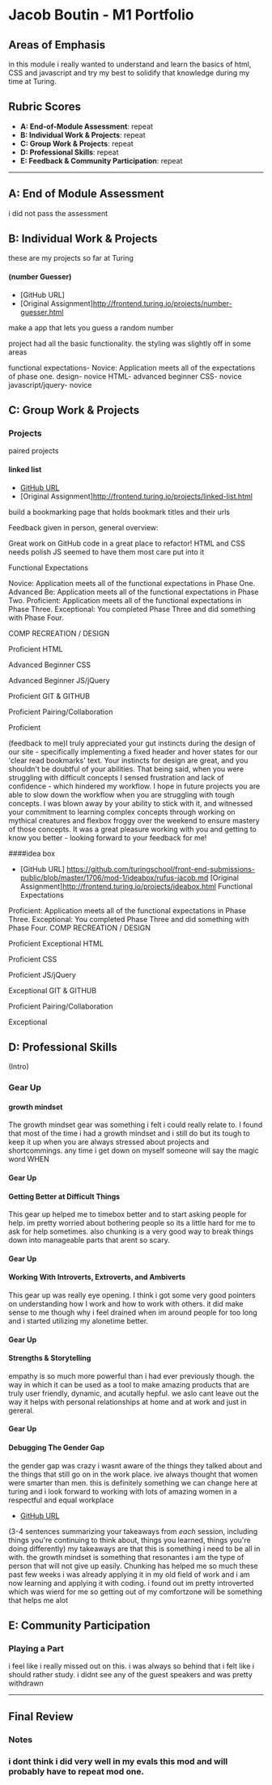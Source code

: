 # Jacob Boutin - M1 Portfolio

## Areas of Emphasis

in this module i really wanted to understand and learn the basics of html, CSS and javascript and try my best to solidify that knowledge during my time at Turing.
## Rubric Scores

* **A: End-of-Module Assessment**: repeat
* **B: Individual Work & Projects**: repeat
* **C: Group Work & Projects**: repeat
* **D: Professional Skills**: repeat
* **E: Feedback & Community Participation**: repeat

-----------------------

## A: End of Module Assessment

i did not pass the assessment


## B: Individual Work & Projects

these are my projects so far at Turing 

#### (number Guesser)

* [GitHub URL]
* [Original Assignment]http://frontend.turing.io/projects/number-guesser.html

make a app that lets you guess a random number

project had all the basic functionality. the styling was slightly off in some areas

functional expectations-
    Novice: Application meets all of the expectations of phase one.
design-
    novice
HTML-
    advanced beginner
CSS-
    novice
javascript/jquery-
    novice

## C: Group Work & Projects

### Projects

paired projects

#### linked list

* [GitHub URL](https://github.com/jbou962/pj-linklists)
* [Original Assignment]http://frontend.turing.io/projects/linked-list.html

build a bookmarking page that holds bookmark titles and their urls

Feedback given in person, general overview:

Great work on GitHub
code in a great place to refactor!
HTML and CSS needs polish
JS seemed to have them most care put into it

Functional Expectations

Novice: Application meets all of the functional expectations in Phase One.
Advanced Be: Application meets all of the functional expectations in Phase Two.
Proficient: Application meets all of the functional expectations in Phase Three.
Exceptional: You completed Phase Three and did something with Phase Four.

COMP RECREATION / DESIGN

Proficient
HTML

Advanced Beginner
CSS

Advanced Beginner
JS/jQuery

Proficient
GIT & GITHUB

Proficient
Pairing/Collaboration

Proficient

(feedback to me)I truly appreciated your gut instincts during the design of our site - specifically implementing a fixed header and hover states for our 'clear read bookmarks' text. Your instincts for design are great, and you shouldn't be doubtful of your abilities. That being said, when you were struggling with difficult concepts I sensed frustration and lack of confidence - which hindered my workflow. I hope in future projects you are able to slow down the workflow when you are struggling with tough concepts. I was blown away by your ability to stick with it, and witnessed your commitment to learning complex concepts through working on mythical creatures and flexbox froggy over the weekend to ensure mastery of those concepts. It was a great pleasure working with you and getting to know you better - looking forward to your feedback for me!

####idea box
* [GitHub URL] https://github.com/turingschool/front-end-submissions-public/blob/master/1706/mod-1/ideabox/rufus-jacob.md
 [Original Assignment]http://frontend.turing.io/projects/ideabox.html
Functional Expectations

Proficient: Application meets all of the functional expectations in Phase Three.
Exceptional: You completed Phase Three and did something with Phase Four.
COMP RECREATION / DESIGN

Proficient
Exceptional
HTML

Proficient
CSS

Proficient
JS/jQuery

Exceptional
GIT & GITHUB

Proficient
Pairing/Collaboration

Exceptional

## D: Professional Skills
(Intro)

### Gear Up
#### growth mindset
The growth mindset gear was something i felt i could really relate to. I found that most of the time i had a growth mindset and i still do but its tough to keep it up when you are always stressed about projects and shortcommings. any time i get down on myself someone will say the magic word WHEN

#### Gear Up
#### Getting Better at Difficult Things

This gear up helped me to timebox better and to start asking people for help. im pretty worried about bothering people so its a little hard for me to ask for help sometimes. also chunking is a very good way to break things down into manageable parts that arent so scary.

#### Gear Up
#### Working With Introverts, Extroverts, and Ambiverts

 This gear up was really eye opening. I think i got some very good pointers on understanding how I work and how to work with others. it did make sense to me though why i feel drained when im around people for too long and i started utilizing my alonetime better.

#### Gear Up
#### Strengths & Storytelling


empathy is so much more powerful than i had ever previously though. the way in which it can be used as a tool to make amazing products that are truly user friendly, dynamic, and acutally hepful. we aslo cant leave out the way it helps with personal relationships at home and at work and just in gereral. 

#### Gear Up
#### Debugging The Gender Gap

the gender gap was crazy i wasnt aware of the things they talked about and the things that still go on in the work place. ive always thought that women were smarter than men. this is definitely something we can change here at turing and i look forward to working with lots of amazing women in a respectful and equal workplace


* [GitHub URL](https://github.com/jbou962)

(3-4 sentences summarizing your takeaways from _each_ session, including things you're continuing to think about, things you learned, things you're doing differently)
my takeaways are that this is something i need to be all in with. the growth mindset is something that resonantes i am the type of person that will not give up easily. Chunking has helped me so much these past few weeks i was already applying it in my old field of work and i am now learning and applying it with coding. i found out im pretty introverted which was wierd for me so getting out of my comfortzone will be something that helps me alot

## E: Community Participation

### Playing a Part

i feel like i really missed out on this. i was always so behind that i felt like i should rather study. i didnt see any of the guest speakers and was pretty withdrawn

------------------

## Final Review

### Notes



### i dont think i did very well in my evals this mod and will probably have to repeat mod one.
